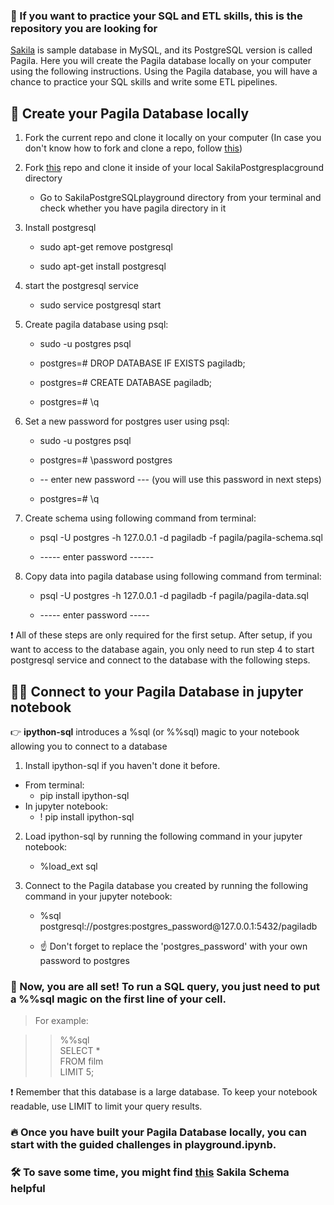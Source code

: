 ### 👋 If you want to practice your SQL and ETL skills, this is the repository you are looking for 

[Sakila](https://dev.mysql.com/doc/sakila/en/sakila-structure.html) is sample database in MySQL, and its PostgreSQL version is called Pagila. Here you will create the Pagila database locally on your computer using the following instructions. Using the Pagila database, you will have a chance to practice your SQL skills and write some ETL pipelines.

## 🐑 Create your Pagila Database locally

1. Fork the current repo and clone it locally on your computer (In case you don't know how to fork and clone a repo, follow [this](https://docs.github.com/en/github/getting-started-with-github/fork-a-repo))


2. Fork [this](https://github.com/devrimgunduz/pagila) repo and clone it inside of your local SakilaPostgresplacground directory

    - Go to SakilaPostgreSQLplayground directory from your terminal and check whether you have pagila directory in it

3. Install postgresql

    - sudo apt-get remove postgresql                                         

    - sudo apt-get install postgresql

4. start the postgresql service

    - sudo service postgresql start

5. Create pagila database using psql:

    - sudo -u postgres psql     

    - postgres=# DROP DATABASE IF EXISTS pagiladb; 

    - postgres=# CREATE DATABASE pagiladb;                           

    - postgres=# \q                      

6. Set a new password for postgres user using psql:

    - sudo -u postgres psql                              

    - postgres=# \password postgres                    

    - -- enter new password ---       (you will use this password in next steps)               

    - postgres=# \q

7. Create schema using following command from terminal:

    - psql -U postgres -h 127.0.0.1 -d pagiladb -f pagila/pagila-schema.sql                                 

    - ----- enter password ------

8. Copy data into pagila database using following command from terminal:

    - psql -U postgres -h 127.0.0.1 -d pagiladb -f pagila/pagila-data.sql                          

    - ----- enter password -----

❗ All of these steps are only required for the first setup. After setup, if you want to access to the database again, you only need to run step 4 to start postgresql service and connect to the database with the following steps.

## 🐑🐑 Connect to your Pagila Database in jupyter notebook

👉 **ipython-sql** introduces a %sql (or %%sql) magic to your notebook allowing you to connect to a database

1. Install ipython-sql if you haven't done it before.

- From terminal: 
    - pip install ipython-sql
- In jupyter notebook: 
    - ! pip install ipython-sql

2. Load ipython-sql by running the following command in your jupyter notebook:

    - %load_ext sql

3. Connect to the Pagila database you created by running the following command in your jupyter notebook:

    - %sql postgresql://postgres:postgres_password\@127.0.0.1:5432/pagiladb            

    - ☝️  Don't forget to replace the 'postgres_password' with your own password to postgres


### 👏 Now, you are all set! To run a SQL query, you just need to put a %%sql magic on the first line of your cell.

> For example:

>> %%sql                                  
SELECT *              
FROM film                                                  
LIMIT 5;                      

❗ Remember that this database is a large database. To keep your notebook readable, use LIMIT to limit your query results.



### 🔥 Once you have built your Pagila Database locally, you can start with the guided challenges in playground.ipynb. 

### 🛠️ To save some time, you might find [this](https://raw.githubusercontent.com/LintangWisesa/Sakila_MySQL_Example/master/SampleSakila.png) Sakila Schema helpful


